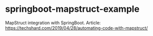 # springboot-mapstruct-example

MapStruct integration with SpringBoot. 
Article: https://techshard.com/2019/04/28/automating-code-with-mapstruct/
